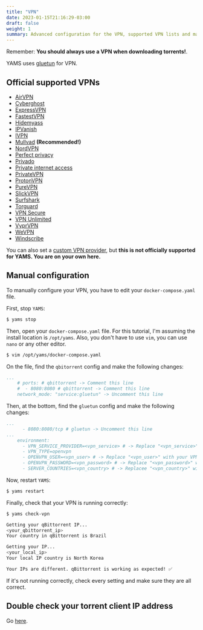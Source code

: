 ```yaml
---
title: "VPN"
date: 2023-01-15T21:16:29-03:00
draft: false
weight: 1
summary: Advanced configuration for the VPN, supported VPN lists and manual configuration
---
```


Remember: **You should always use a VPN when downloading torrents!**.

YAMS uses [gluetun](https://github.com/qdm12/gluetun) for VPN.

## Official supported VPNs

- [AirVPN](https://github.com/qdm12/gluetun/wiki/AirVPN)
- [Cyberghost](https://github.com/qdm12/gluetun/wiki/Cyberghost)
- [ExpressVPN](https://github.com/qdm12/gluetun/wiki/ExpressVPN)
- [FastestVPN](https://github.com/qdm12/gluetun/wiki/FastestVPN)
- [Hidemyass](https://github.com/qdm12/gluetun/wiki/Hidemyass)
- [IPVanish](https://github.com/qdm12/gluetun/wiki/IPVanish)
- [IVPN](https://github.com/qdm12/gluetun/wiki/IVPN)
- [Mullvad](https://github.com/qdm12/gluetun/wiki/Mullvad) **(Recommended!)**
- [NordVPN](https://github.com/qdm12/gluetun/wiki/NordVPN)
- [Perfect privacy](https://github.com/qdm12/gluetun/wiki/Perfect-privacy)
- [Privado](https://github.com/qdm12/gluetun/wiki/Privado)
- [Private internet access](https://github.com/qdm12/gluetun/wiki/Private-internet-access)
- [PrivateVPN](https://github.com/qdm12/gluetun/wiki/PrivateVPN)
- [ProtonVPN](https://github.com/qdm12/gluetun/wiki/ProtonVPN)
- [PureVPN](https://github.com/qdm12/gluetun/wiki/PureVPN)
- [SlickVPN](https://github.com/qdm12/gluetun/wiki/SlickVPN)
- [Surfshark](https://github.com/qdm12/gluetun/wiki/Surfshark)
- [Torguard](https://github.com/qdm12/gluetun/wiki/Torguard)
- [VPN Secure](https://github.com/qdm12/gluetun/wiki/VPN-Secure)
- [VPN Unlimited](https://github.com/qdm12/gluetun/wiki/VPN-Unlimited)
- [VyprVPN](https://github.com/qdm12/gluetun/wiki/VyprVPN)
- [WeVPN](https://github.com/qdm12/gluetun/wiki/WeVPN)
- [Windscribe](https://github.com/qdm12/gluetun/wiki/Windscribe)

You can also set a [custom VPN provider](https://github.com/qdm12/gluetun/wiki/Custom-provider), but **this is not officially supported for YAMS. You are on your own here.**

## Manual configuration

To manually configure your VPN, you have to edit your `docker-compose.yaml` file.

First, stop `YAMS`:
```bash
$ yams stop
```

Then, open your `docker-compose.yaml` file. For this tutorial, I'm assuming the install location is `/opt/yams`. Also, you don't have to use `vim`, you can use `nano` or any other editor.

```bash
$ vim /opt/yams/docker-compose.yaml
```

On the file, find the `qbitorrent` config and make the following changes:

```yaml
...
    # ports: # qbittorrent -> Comment this line
    #  - 8080:8080 # qbittorrent -> Comment this line
    network_mode: "service:gluetun" -> Uncomment this line
```

Then, at the bottom, find the `gluetun` config and make the following changes:

```yaml
...
      - 8080:8080/tcp # gluetun -> Uncomment this line
...
    environment:
      - VPN_SERVICE_PROVIDER=<vpn_service> # -> Replace "<vpn_service>" with your VPN service provider
      - VPN_TYPE=openvpn
      - OPENVPN_USER=<vpn_user> # -> Replace "<vpn_user>" with your VPN username
      - OPENVPN_PASSWORD=<vpn_password> # -> Replace "<vpn_password>" with your VPN password
      - SERVER_COUNTRIES=<vpn_country> # -> Replacee "<vpn_country>" with your VPN country
```

Now, restart `YAMS`:

```bash
$ yams restart
```

Finally, check that your VPN is running correctly:

```bash
$ yams check-vpn

Getting your qBittorrent IP...
<your_qbittorrent_ip>
Your country in qBittorrent is Brazil

Getting your IP...
<your_local_ip>
Your local IP country is North Korea

Your IPs are different. qBittorrent is working as expected! ✅
```

If it's not running correctly, check every setting and make sure they are all correct.

## Double check your torrent client IP address

Go [here](/advanced/torrenting/#double-checking-your-torrent-client-ip-address).
